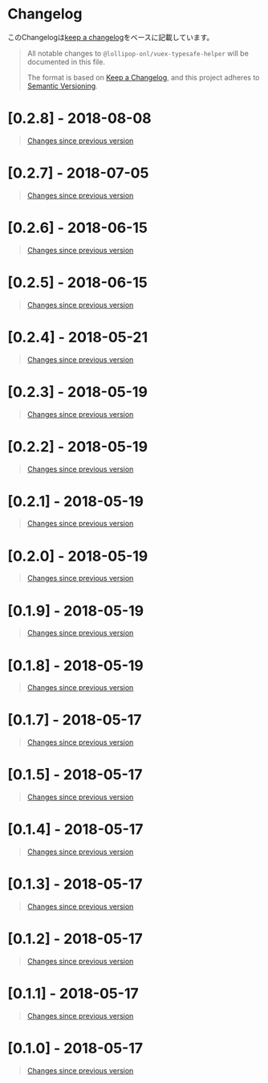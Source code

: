 # Changelog

このChangelogは[keep a changelog](https://keepachangelog.com/en/1.0.0/)をベースに記載しています。

> All notable changes to `@lollipop-onl/vuex-typesafe-helper` will be documented in this file.
> 
> The format is based on [Keep a Changelog](https://keepachangelog.com/en/1.0.0/),
and this project adheres to [Semantic Versioning](https://semver.org/spec/v2.0.0.html).

# [0.2.8] - 2018-08-08

> [Changes since previous version](https://gitlab.com/lollipop.onl/vuex-typesafe-helper/compare/v0.2.8...v0.2.7)

# [0.2.7] - 2018-07-05

> [Changes since previous version](https://gitlab.com/lollipop.onl/vuex-typesafe-helper/compare/v0.2.6...v0.2.7)

# [0.2.6] - 2018-06-15

> [Changes since previous version](https://gitlab.com/lollipop.onl/vuex-typesafe-helper/compare/v0.2.5...v0.2.6)

# [0.2.5] - 2018-06-15

> [Changes since previous version](https://gitlab.com/lollipop.onl/vuex-typesafe-helper/compare/v0.2.4...v0.2.5)

# [0.2.4] - 2018-05-21

> [Changes since previous version](https://gitlab.com/lollipop.onl/vuex-typesafe-helper/compare/v0.2.3...v0.2.4)

# [0.2.3] - 2018-05-19

> [Changes since previous version](https://gitlab.com/lollipop.onl/vuex-typesafe-helper/compare/v0.2.2...v0.2.3)

# [0.2.2] - 2018-05-19

> [Changes since previous version](https://gitlab.com/lollipop.onl/vuex-typesafe-helper/compare/v0.2.1...v0.2.2)

# [0.2.1] - 2018-05-19

> [Changes since previous version](https://gitlab.com/lollipop.onl/vuex-typesafe-helper/compare/v0.2.0...v0.2.1)

# [0.2.0] - 2018-05-19

> [Changes since previous version](https://gitlab.com/lollipop.onl/vuex-typesafe-helper/compare/v0.1.9...v0.2.0)

# [0.1.9] - 2018-05-19

> [Changes since previous version](https://gitlab.com/lollipop.onl/vuex-typesafe-helper/compare/v0.1.8...v0.1.9)

# [0.1.8] - 2018-05-19

> [Changes since previous version](https://gitlab.com/lollipop.onl/vuex-typesafe-helper/compare/v0.1.7...v0.1.8)

# [0.1.7] - 2018-05-17

> [Changes since previous version](https://gitlab.com/lollipop.onl/vuex-typesafe-helper/compare/v0.1.5...v0.1.7)

# [0.1.5] - 2018-05-17

> [Changes since previous version](https://gitlab.com/lollipop.onl/vuex-typesafe-helper/compare/v0.1.4...v0.1.5)

# [0.1.4] - 2018-05-17

> [Changes since previous version](https://gitlab.com/lollipop.onl/vuex-typesafe-helper/compare/v0.1.3...v0.1.4)

# [0.1.3] - 2018-05-17

> [Changes since previous version](https://gitlab.com/lollipop.onl/vuex-typesafe-helper/compare/v0.1.2...v0.1.3)

# [0.1.2] - 2018-05-17

> [Changes since previous version](https://gitlab.com/lollipop.onl/vuex-typesafe-helper/compare/v0.1.1...v0.1.2)

# [0.1.1] - 2018-05-17

> [Changes since previous version](https://gitlab.com/lollipop.onl/vuex-typesafe-helper/compare/v0.1.0...v0.1.1)

# [0.1.0] - 2018-05-17

> [Changes since previous version](https://gitlab.com/lollipop.onl/vuex-typesafe-helper/commits/v0.1.0)
